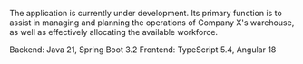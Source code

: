 The application is currently under development. 
Its primary function is to assist in managing and planning the operations of Company X's warehouse, as well as effectively allocating the available workforce.

Backend: Java 21, Spring Boot 3.2
Frontend: TypeScript 5.4, Angular 18
